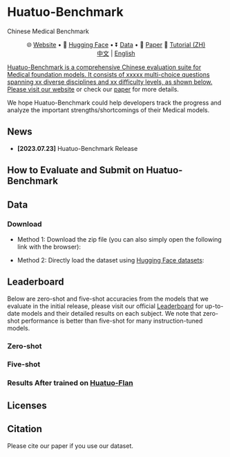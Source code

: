 # Huatuo-Benchmark
Chinese Medical Benchmark

<p align="center">
   🌐 <a href="" target="_blank">Website</a> • 🤗 <a href="" target="_blank">Hugging Face</a> • ⏬ <a href="#data" target="_blank">Data</a> •   📃 <a href="" target="_blank">Paper</a> 📖 <a href="" target="_blank">Tutorial (ZH)</a>  <br>  <a href="">   中文</a> | <a href="">English 
</p>

Huatuo-Benchmark is a comprehensive Chinese evaluation suite for Medical foundation models. It consists of xxxxx multi-choice questions spanning xx diverse disciplines and xx difficulty levels, as shown below. Please visit our [website]() or check our [paper]() for more details. 

We hope Huatuo-Benchmark could help developers track the progress and analyze the important strengths/shortcomings of their Medical models.



## News

* **[2023.07.23]**  Huatuo-Benchmark Release


## How to Evaluate and Submit on Huatuo-Benchmark



## Data

### Download

- Method 1: Download the zip file (you can also simply open the following link with the browser):

- Method 2: Directly load the dataset using [Hugging Face datasets]():



## Leaderboard

Below are zero-shot and five-shot accuracies from the models that we evaluate in the initial release, please visit our official [Leaderboard]() for up-to-date models and their detailed results on each subject. We note that zero-shot performance is better than five-shot for many instruction-tuned models.

### Zero-shot

### Five-shot

### Results After trained on [Huatuo-Flan](https://github.com/FreedomIntelligence/Huatuo-Flan)




## Licenses




## Citation

Please cite our paper if you use our dataset.
```

```
